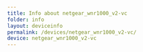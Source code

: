 ```yaml
---
title: Info about netgear_wnr1000_v2-vc
folder: info
layout: deviceinfo
permalink: /devices/netgear_wnr1000_v2-vc/
device: netgear_wnr1000_v2-vc
---
```

